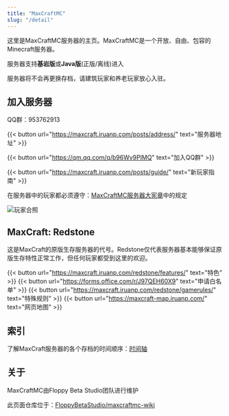 ```yaml
---
title: "MaxCraftMC"
slug: "/detail"
---
```


这里是MaxCraftMC服务器的主页。MaxCraftMC是一个开放、自由、包容的Minecraft服务器。

服务器支持**基岩版**或**Java版**(正版/离线)进入

服务器将不会再更换存档，请建筑玩家和养老玩家放心入驻。

## 加入服务器

QQ群：953762913

{{< button url="https://maxcraft.iruanp.com/posts/address/" text="服务器地址" >}}

 {{< button url="https://qm.qq.com/q/b96Wv9PlMQ" text="加入QQ群" >}}

{{< button url="https://maxcraft.iruanp.com/posts/guide/" text="新玩家指南" >}}

在服务器中的玩家都必须遵守：[MaxCraftMC服务器大宪章](https://maxcraft.iruanp.com/posts/charter/)中的规定

![玩家合照](https://github.com/user-attachments/assets/e0c9b178-7b5d-4d0e-a899-92ee89e02dfb)



## MaxCraft: Redstone

这是MaxCraft的原版生存服务器的代号。Redstone仅代表服务器基本能够保证原版生存特性正常工作，但任何玩家都受到这里的欢迎。

{{< button url="https://maxcraft.iruanp.com/redstone/features/" text="特色" >}}
{{< button url="https://forms.office.com/r/J97QEH60X9" text="申请白名单" >}}
{{< button url="https://maxcraft.iruanp.com/redstone/gamerules/" text="特殊规则" >}}
{{< button url="https://maxcraft-map.iruanp.com/" text="网页地图" >}}

## 索引

了解MaxCraft服务器的各个存档的时间顺序：[时间轴](https://maxcraft.iruanp.com/posts/history/timeline/)

## 关于

MaxCraftMC由Floppy Beta Studio团队进行维护

此页面仓库位于：[FloppyBetaStudio/maxcraftmc-wiki](https://github.com/FloppyBetaStudio/maxcraftmc-wiki/)
